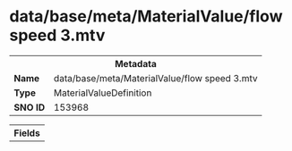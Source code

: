 <h1>data/base/meta/MaterialValue/flow speed 3.mtv</h1><table><tr><th colspan="100%">Metadata</th></tr><tr><td><b>Name</b></td><td>data/base/meta/MaterialValue/flow speed 3.mtv</td></tr><tr><td><b>Type</b></td><td>MaterialValueDefinition</td></tr><tr><td><b>SNO ID</b></td><td>153968</td></tr></table>

<table><tr><th colspan="100%">Fields</th></tr></table>

